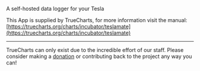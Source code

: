A self-hosted data logger for your Tesla

This App is supplied by TrueCharts, for more information visit the manual: [https://truecharts.org/charts/incubator/teslamate](https://truecharts.org/charts/incubator/teslamate)

---

TrueCharts can only exist due to the incredible effort of our staff.
Please consider making a [donation](https://truecharts.org/sponsor) or contributing back to the project any way you can!
